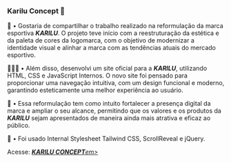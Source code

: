 
### Karilu Concept 💫
👕 • Gostaria de compartilhar o trabalho realizado na reformulação da marca esportiva <em><b>KARILU</b></em>. O projeto teve início com a reestruturação da estética e da paleta de cores da logomarca, com o objetivo de modernizar a identidade visual e alinhar a marca com as tendências atuais do mercado esportivo. <br>

👨🏽‍💻 • Além disso, desenvolvi um site oficial para a <em><b>KARILU</b></em>, utilizando HTML, CSS e JavaScript Internos. O novo site foi pensado para proporcionar uma navegação intuitiva, com um design funcional e moderno, garantindo esteticamente uma melhor experiência ao usuário. <br>

🌟 • Essa reformulação tem como intuito fortalecer a presença digital da marca e ampliar o seu alcance, permitindo que os valores e os produtos da <em><b>KARILU</em></b> sejam apresentados de maneira ainda mais atrativa e eficaz ao público. <br>

📃 • Foi usado Internal Stylesheet Tailwind CSS, ScrollReveal e jQuery.

Acesse: <a href="https://karilu-concept.vercel.app/#"><em><b>KARILU CONCEPT</b>em></a>
